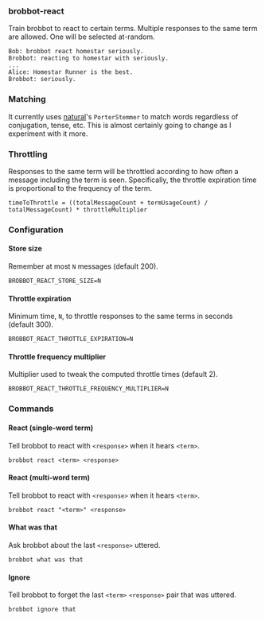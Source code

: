 ### brobbot-react

Train brobbot to react to certain terms. Multiple responses to the same term are allowed. One will be selected at-random.

```
Bob: brobbot react homestar seriously.
Brobbot: reacting to homestar with seriously.
...
Alice: Homestar Runner is the best.
Brobbot: seriously.
```

### Matching

It currently uses [natural](https://github.com/NaturalNode/natural)'s `PorterStemmer` to match words regardless of conjugation, tense, etc. This is almost certainly going to change as I experiment with it more.

### Throttling

Responses to the same term will be throttled according to how often a message including the term is seen. Specifically, the throttle expiration time is proportional to the frequency of the term.

```
timeToThrottle = ((totalMessageCount + termUsageCount) / totalMessageCount) * throttleMultiplier
```

### Configuration

#### Store size

Remember at most `N` messages (default 200).

```
BROBBOT_REACT_STORE_SIZE=N
```

#### Throttle expiration

Minimum time, `N`, to throttle responses to the same terms in seconds (default 300).

```
BROBBOT_REACT_THROTTLE_EXPIRATION=N
```

#### Throttle frequency multiplier

Multiplier used to tweak the computed throttle times (default 2).

```
BROBBOT_REACT_THROTTLE_FREQUENCY_MULTIPLIER=N
```

### Commands

#### React (single-word term)

Tell brobbot to react with `<response>` when it hears `<term>`.

```
brobbot react <term> <response>
```

#### React (multi-word term)

Tell brobbot to react with `<response>` when it hears `<term>`.

```
brobbot react "<term>" <response>
```

#### What was that

Ask brobbot about the last `<response>` uttered.

```
brobbot what was that
```

#### Ignore

Tell brobbot to forget the last `<term>` `<response>` pair that was uttered.

```
brobbot ignore that
```

